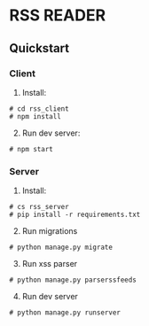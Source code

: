 # RSS READER

## Quickstart

### Client

  1) Install:
  ```
  # cd rss_client
  # npm install
  ```
  2) Run dev server:
  ```
  # npm start
  ```

### Server

  1) Install:
  ```
  # cs rss_server
  # pip install -r requirements.txt
  ```
  2) Run migrations
  ```
  # python manage.py migrate
  ```
  3) Run xss parser
  ```
  # python manage.py parserssfeeds
  ```
  4) Run dev server
  ```
  # python manage.py runserver
  ```

